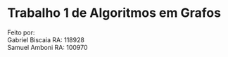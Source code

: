 # Trabalho 1 de Algoritmos em Grafos

Feito por:  
Gabriel Biscaia RA: 118928  
Samuel Amboni RA: 100970